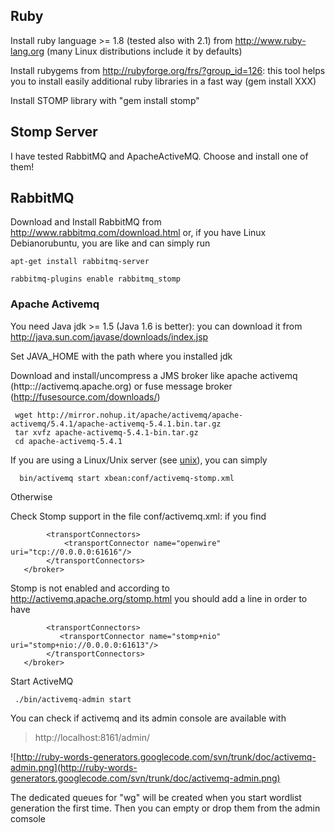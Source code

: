 ## Ruby ##

Install ruby language >= 1.8 (tested also with 2.1) from http://www.ruby-lang.org (many Linux distributions include it by defaults)

Install rubygems from http://rubyforge.org/frs/?group_id=126: this tool helps you to install easily additional ruby libraries in a fast way (gem install XXX)

Install STOMP library with "gem install stomp"

## Stomp Server ##

I have tested RabbitMQ and ApacheActiveMQ. Choose and install one of them!

## RabbitMQ ##

Download and Install RabbitMQ from http://www.rabbitmq.com/download.html
or, if you have Linux Debianorubuntu, you are like and can simply run

```
apt-get install rabbitmq-server
  
rabbitmq-plugins enable rabbitmq_stomp
```

### Apache Activemq ###

You need Java jdk >= 1.5 (Java 1.6 is better): you can download it from http://java.sun.com/javase/downloads/index.jsp

Set JAVA\_HOME with the path where you installed jdk


Download and install/uncompress a JMS broker like apache activemq (http:://activemq.apache.org) or fuse message broker (http://fusesource.com/downloads/)

```
 wget http://mirror.nohup.it/apache/activemq/apache-activemq/5.4.1/apache-activemq-5.4.1.bin.tar.gz
 tar xvfz apache-activemq-5.4.1-bin.tar.gz
 cd apache-activemq-5.4.1
```

If you are using a Linux/Unix server (see [unix](http://activemq.apache.org/unix-shell-script.html)), you can simply

```
  bin/activemq start xbean:conf/activemq-stomp.xml
```

Otherwise

Check Stomp support in the file conf/activemq.xml: if you find

```
        <transportConnectors>
            <transportConnector name="openwire" uri="tcp://0.0.0.0:61616"/>
        </transportConnectors>
   </broker>
```

Stomp is not enabled and according to http://activemq.apache.org/stomp.html you should add a line in order to have


```
        <transportConnectors>
           <transportConnector name="stomp+nio" uri="stomp+nio://0.0.0.0:61613"/>
        </transportConnectors>
   </broker>
```

Start ActiveMQ

```
 ./bin/activemq-admin start 
```

You can check if activemq and its admin console are available with
> http://localhost:8161/admin/

![http://ruby-words-generators.googlecode.com/svn/trunk/doc/activemq-admin.png](http://ruby-words-generators.googlecode.com/svn/trunk/doc/activemq-admin.png)

The dedicated queues for "wg" will be created when you start wordlist generation the first time. Then you can empty or drop them from the admin comsole